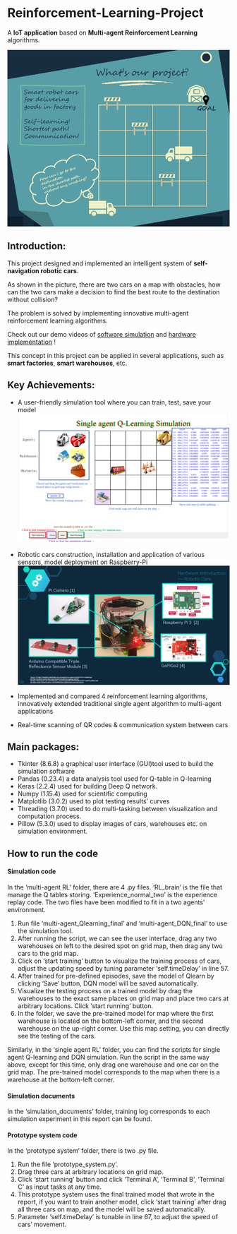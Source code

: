 # Reinforcement-Learning-Project

A **IoT application** based on **Multi-agent Reinforcement Learning** algorithms.

![](figures/image.png?v=1&type=image)
## Introduction:

This project designed and implemented an intelligent system of **self-navigation robotic cars**.

As shown in the picture, there are two cars on a map with obstacles, how can the two cars make a decision to find the best route to the destination without collision? 

The problem is solved by implementing innovative multi-agent reinforcement learning algorithms. 

Check out our demo videos of [software simulation](https://www.youtube.com/watch?v=Bc_-8lmLLPA&t=1s) and [hardware implementation](https://youtu.be/kV14BZ4mV4g)   !

This concept in this project can be applied in several applications, such as **smart factories**, **smart warehouses**, etc.

## Key Achievements:
- A user-friendly simulation tool where you can train, test, save your model
![](figures/image_4.png?v=1&type=image)
- Robotic cars construction, installation and application of various sensors, model deployment on Raspberry-Pi
![](figures/image_3.png?v=1&type=image)

- Implemented and compared 4 reinforcement learning algorithms, innovatively extended traditional single agent algorithm to multi-agent applications
- Real-time scanning of QR codes & communication system between cars

## Main packages:
-	Tkinter (8.6.8) a graphical user interface (GUI)tool used to build the simulation software
-	Pandas (0.23.4) a data analysis tool used for Q-table in Q-learning
-	Keras (2.2.4) used for building Deep Q network.
-	Numpy (1.15.4) used for scientific computing
-	Matplotlib (3.0.2) used to plot testing results’ curves
-	Threading (3.7.0) used to do multi-tasking between visualization and computation process.
-	Pillow (5.3.0) used to display images of cars, warehouses etc. on simulation environment.

## How to run the code
#### Simulation code
In the ‘multi-agent RL’ folder, there are 4  .py files. ‘RL_brain’ is the file that manage the Q tables storing. ‘Experience_normal_two’ is the experience replay code. The two files have been modified to fit in a two agents’ environment.
1.	Run file ‘multi-agent_Qlearning_final’ and ‘multi-agent_DQN_final’ to use the simulation tool. 
2.	After running the script, we can see the user interface, drag any two warehouses on left to the desired spot on grid map, then drag any two cars to the grid map.
3.	Click on ‘start training’ button to visualize the training process of cars, adjust the updating speed by tuning parameter ‘self.timeDelay’ in line 57.
4.	After trained for pre-defined episodes, save the model of Qlearn by clicking ‘Save’ button, DQN model will be saved automatically.
5.	Visualize the testing process on a trained model by drag the warehouses to the exact same places on grid map and place two cars at arbitrary locations. Click ‘start running’ button.
6.	In the folder, we save the pre-trained model for map where the first warehouse is located on the bottom-left corner, and the second warehouse on the up-right corner. Use this map setting, you can directly see the testing of the cars.

Similarly, in the ‘single agent RL’ folder, you can find the scripts for single agent Q-learning and DQN simulation. Run the script in the same way above, except for this time, only drag one warehouse and one car on the grid map. The pre-trained model corresponds to the map when there is a warehouse at the bottom-left corner. 



#### Simulation documents
In the ‘simulation_documents’ folder, training log corresponds to each simulation experiment in this report can be found. 

#### Prototype system code
In the ‘prototype system’ folder, there is two .py file.
1.	Run the file ‘prototype_system.py’.
2.	Drag three cars at arbitrary locations on grid map.
3.	Click ‘start running’ button and click ‘Terminal A’, ‘Terminal B’, ‘Terminal C’ as input tasks at any time.
4.	This prototype system uses the final trained model that wrote in the report, if you want to train another model, click ‘start training’ after drag all three cars on map, and the model will be saved automatically.
5.	Parameter ‘self.timeDelay’  is tunable in line 67, to adjust the speed of cars’ movement.
